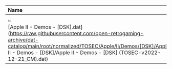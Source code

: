 |Name|Size|
|:---|---:|
|[..](../index.html)|DIR|
|[Apple II - Demos - [DSK].dat](https://raw.githubusercontent.com/open-retrogaming-archive/dat-catalog/main/root/normalized/TOSEC/Apple/II/Demos/[DSK]/Apple II - Demos - [DSK]/Apple II - Demos - [DSK] (TOSEC-v2022-12-21_CM).dat)|51148|
